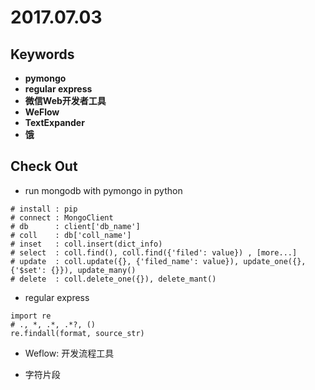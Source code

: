 
# 2017.07.03

## Keywords

- **pymongo**
- **regular express**
- **微信Web开发者工具**
- **WeFlow**
- **TextExpander**
- **饿**

## Check Out

- run mongodb with pymongo in python

```
# install : pip
# connect : MongoClient
# db      : client['db_name']
# coll    : db['coll_name']
# inset   : coll.insert(dict_info)
# select  : coll.find(), coll.find({'filed': value}) , [more...]
# update  : coll.update({}, {'filed_name': value}), update_one({}, {'$set': {}}), update_many()
# delete  : coll.delete_one({}), delete_mant()
```

- regular express

```
import re
# ., *, .*, .*?, ()
re.findall(format, source_str)
```

- Weflow: 开发流程工具

- 字符片段
